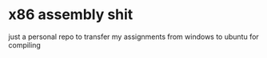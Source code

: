 # x86 assembly shit
just a personal repo to transfer my assignments from windows to ubuntu for compiling
